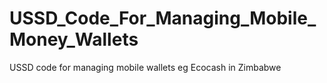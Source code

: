 # USSD_Code_For_Managing_Mobile_Money_Wallets
USSD code for managing mobile wallets eg Ecocash in Zimbabwe
